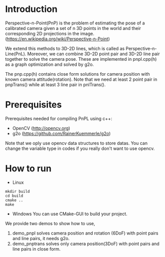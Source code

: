 # Introduction

Perspective-n-Point(PnP) is the problem of estimating the pose of a calibrated camera given a set of n 3D points in the world and their corresponding 2D projections in the image.(https://en.wikipedia.org/wiki/Perspective-n-Point)

We extend this methods to 3D-2D lines, which is called as Perspective-n-Line(PnL). Moreover, we can combine 3D-2D point pair and 3D-2D line pair together to solve the camera pose. These are implemented in pnpl.cpp(h) as a graph optimization and solved by g2o.

The pnp.cpp(h) contains close form solutions for camera position with known camera attitude(rotation). Note that we need at least 2 point pair in pnpTrans() while at least 3 line pair in pnlTrans().

# Prerequisites
Prerequisites needed for compiling PnPL using c++:
- OpenCV (http://opencv.org)
- g2o (https://github.com/RainerKuemmerle/g2o)

Note that we oply use opencv data structures to store datas. You can change the variable type in codes if you really don't want to use opencv.

# How to run
- Linux
```
mkdir build
cd build
cmake ..
make
```
- Windows
You can use CMake-GUI to build your project.

We provide two demos to show how to use,
1. demo_pnpl solves camera position and rotation (6DoF) with point pairs and line pairs, it needs g2o.
2. demo_pnptrans solves only camera position(3DoF) with point pairs and line pairs in close form.
